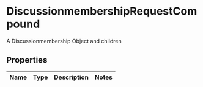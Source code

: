 

# DiscussionmembershipRequestCompound

A Discussionmembership Object and children

## Properties

| Name | Type | Description | Notes |
|------------ | ------------- | ------------- | -------------|



